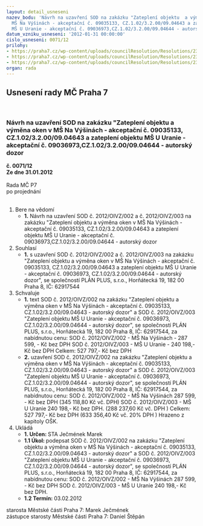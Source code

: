 ```yaml
---
layout: detail_usneseni
nazev_bodu: 'Návrh na uzavření SOD na zakázku "Zateplení objektu  a výměna oken v
  MŠ Na Výšinách - akceptační č. 09035133, CZ.1.02/3.2.00/09.04643 a zateplení objektu
  MŠ U Uranie - akceptační č. 09036973,CZ.1.02/3.2.00/09.04644 - autorský dozor '
datum_vzniku_usneseni: '2012-01-31 00:00:00'
cislo_usneseni: 0071/12
prilohy:
- https://praha7.cz/wp-content/uploads/councilResolution/Resolutions/23119/5-12-sod-_op.doc
- https://praha7.cz/wp-content/uploads/councilResolution/Resolutions/23119/5-12-sod_-_op.doc
- https://praha7.cz/wp-content/uploads/councilResolution/Resolutions/23119/5-12-popt%c3%a1vka.doc
organ: rada
---
```

<div id="ucUsn_pList" class="usn">
	<span><h2>Usnesení rady MČ Praha 7 </h2>
<br></span><div class="standBody">
<span><h3>Návrh na uzavření SOD na zakázku "Zateplení objektu  a výměna oken v MŠ Na Výšinách - akceptační č. 09035133, CZ.1.02/3.2.00/09.04643 a zateplení objektu MŠ U Uranie - akceptační č. 09036973,CZ.1.02/3.2.00/09.04644 - autorský dozor </h3></span><div class="center">
		<strong>č. 0071/12</strong><br>
	</div>
<div class="center">
		<strong>Ze dne 31.01.2012</strong><br><br>
	</div>Rada MČ P7<br> po projednání<br><br><ol>
<li>Bere na vědomí<ul><li>
<strong>1.</strong> Návrh na uzavření SOD č. 2012/OIVZ/002 a č. 2012/OIVZ/003 na zakázku "Zateplení objektu  a výměna oken v MŠ Na Výšinách - akceptační č. 09035133, CZ.1.02/3.2.00/09.04643 a zateplení objektu MŠ U Uranie - akceptační č. 09036973,CZ.1.02/3.2.00/09.04644 - autorský dozor </li></ul>
</li>
<li>Souhlasí<ul><li>
<strong>1.</strong> s uzavření SOD č. 2012/OIVZ/002 a č. 2012/OIVZ/003 na zakázku "Zateplení objektu  a výměna oken v MŠ Na Výšinách - akceptační č. 09035133, CZ.1.02/3.2.00/09.04643 a zateplení objektu MŠ U Uranie - akceptační č. 09036973, CZ.1.02/3.2.00/09.04644 - autorský dozor", se společností PLÁN PLUS, s.r.o., Horňátecká 19, 182 00 Praha 8, IČ: 62917544</li></ul>
</li>
<li>Schvaluje<ul>
<li>
<strong>1.</strong> text SOD č. 2012/OIVZ/002  na zakázku "Zateplení objektu  a výměna oken v MŠ Na Výšinách - akceptační č. 09035133, CZ.1.02/3.2.00/09.04643 - autorský dozor" a SOD č. 2012/OIVZ/003 "Zateplení objektu MŠ U Uranie - akceptační č. 09036973, CZ.1.02/3.2.00/09.04644 - autorský dozor", se společností  PLÁN PLUS, s.r.o., Horňátecká 19, 182 00 Praha 8, IČ: 62917544, za nabídnutou cenu: SOD č. 2012/OIVZ/002 - MŠ Na Výšinách -    287 599, - Kč bez DPH  SOD č. 2012/OIVZ/003 - MŠ U Uranie  -     240 198,- Kč bez DPH Celkem:                                                          527 797,- Kč bez DPH </li>
<li>
<strong>2.</strong> uzavření  SOD č. 2012/OIVZ/002  na zakázku "Zateplení objektu  a výměna oken v MŠ Na Výšinách - akceptační č. 09035133, CZ.1.02/3.2.00/09.04643 - autorský dozor" a SOD č. 2012/OIVZ/003 "Zateplení objektu MŠ U Uranie - akceptační č. 09036973, CZ.1.02/3.2.00/09.04644 - autorský dozor", se společností  PLÁN PLUS, s.r.o., Horňátecká 19, 182 00 Praha 8, IČ: 62917544, za nabídnutou cenu: SOD č. 2012/OIVZ/002 - MŠ Na Výšinách   287 599, - Kč bez DPH  (345 118,80 Kč vč. DPH) SOD č. 2012/OIVZ/003 - MŠ U Uranie  240 198,- Kč bez DPH. (288 237,60 Kč vč. DPH ) Celkem:        527 797,- Kč bez DPH    (633 356,40 Kč vč. 20% DPH ) Hrazeno z kapitoly OŠK.</li>
</ul>
</li>
<li>Ukládá<ul>
<li>
<strong>1. Určen: </strong>STA Ječmének Marek</li>
<li>
<strong>1.1 Úkol: </strong>podepsat SOD č. 2012/OIVZ/002  na zakázku "Zateplení objektu  a výměna oken v MŠ Na Výšinách - akceptační č. 09035133, CZ.1.02/3.2.00/09.04643 - autorský dozor" a  SOD č. 2012/OIVZ/003 "Zateplení objektu MŠ U Uranie - akceptační č. 09036973, CZ.1.02/3.2.00/09.04644 - autorský dozor", se společností  PLÁN PLUS, s.r.o., Horňátecká 19, 182 00 Praha 8, IČ: 62917544, za nabídnutou cenu: SOD č. 2012/OIVZ/002 - MŠ Na Výšinách   287 599, - Kč bez DPH  SOD č. 2012/OIVZ/003 - MŠ U Uranie         240 198,- Kč bez DPH.</li>
<li>
<strong>1.2 Termín: </strong>03.02.2012</li>
</ul>
</li>
</ol>starosta Městské části Praha 7: Marek Ječmének<br>zástupce starosty Městské části Praha 7: Daniel Štěpán 
</div>
</div>